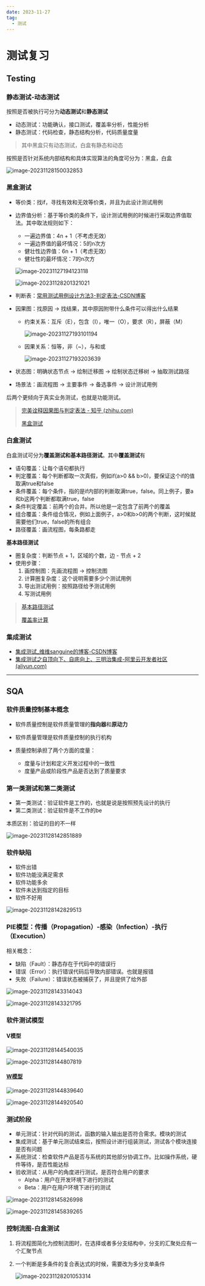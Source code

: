 ```yaml
---
date: 2023-11-27
tag:
  - 测试
---
```


# 测试复习

## Testing

### 静态测试-动态测试

按照是否被执行可分为**动态测试**和**静态测试**

+ 动态测试：功能确认，接口测试，覆盖率分析，性能分析
+ 静态测试：代码检查，静态结构分析，代码质量度量

> 其中黑盒只有动态测试，白盒有静态和动态

按照是否针对系统内部结构和具体实现算法的角度可分为：黑盒，白盒

![image-20231128150032853](image-20231128150032853.png)

### 黑盒测试

+ 等价类：找if，寻找有效和无效等价类，并且为此设计测试用例

+ 边界值分析：基于等价类的条件下，设计测试用例的时候进行采取边界值取法。其中取法规则如下：

  + 一遍边界值：4n + 1（不考虑无效）
  + 一遍边界值的最坏情况：5的n次方
  + 健壮性边界值：6n + 1（考虑无效）
  + 健壮性的最坏情况：7的n次方

  ![image-20231127194123118](image-20231127194123118.png)

  ![image-20231128201321021](image-20231128201321021.png)

+ 判断表：[常用测试用例设计方法3-判定表法-CSDN博客](https://blog.csdn.net/weixin_53436351/article/details/123638152)

+ 因果图：找原因 -> 找结果，其中原因附带什么条件可以得出什么结果

  + 约束关系：互斥（E），包含（I），唯一（O），要求（R），屏蔽（M）

    ![image-20231127193101194](image-20231127193101194.png)

  + 因果关系：恒等，非（~），与和或

    ![image-20231127193203639](image-20231127193203639.png)

+ 状态图：明确状态节点 -> 绘制迁移图 -> 绘制状态迁移树 -> 抽取测试路径

+ 场景法：画流程图 -> 主要事件 -> 备选事件 -> 设计测试用例

后两个更倾向于真实业务测试，也就是功能测试。

> [完美诠释因果图与判定表法 - 知乎 (zhihu.com)](https://zhuanlan.zhihu.com/p/451208514)
>
> [黑盒测试](https://juejin.cn/post/7283797053339353129#heading-9)

### 白盒测试

白盒测试可分为**覆盖测试和基本路径测试**。其中**覆盖测试**有

+ 语句覆盖：让每个语句都执行
+ 判定覆盖：每个判断都取一次真假，例如if(a>0 && b>0)，要保证这个if的值取满true和false
+ 条件覆盖：每个条件，指的是if内部的判断取满true，false。同上例子，要a和b这两个判断都取满true，false
+ 条件判定覆盖：前两个的合并。所以他是一定包含了前两个的覆盖
+ 组合覆盖：条件组合情况，例如上面例子，a>0和b>0的两个判断，这时候就需要他们true，false的所有组合
+ 路径覆盖：画流程图，每条路都走

**基本路径测试**

+ 圈复杂度：判断节点 + 1，区域的个数，边 - 节点 + 2
+ 使用步骤：
  1. 画控制图：先画流程图 -> 控制流图
  2. 计算圈复杂度：这个说明需要多少个测试用例
  3. 导出测试用例：按照路径给予测试用例
  4. 写测试用例

> [基本路径测试](https://blog.csdn.net/XU_MAN_/article/details/102963251)
>
> [覆盖率计算](https://zhuanlan.zhihu.com/p/43007988)

### 集成测试

+ [集成测试_维维sanguine的博客-CSDN博客](https://blog.csdn.net/weixin_45459356/article/details/117034268?app_version=6.1.4&code=app_1562916241&csdn_share_tail={"type"%3A"blog"%2C"rType"%3A"article"%2C"rId"%3A"117034268"%2C"source"%3A"2301_80250292"}&uLinkId=usr1mkqgl919blen&utm_source=app)
+ [集成测试之自顶向下、自底向上、三明治集成-阿里云开发者社区 (aliyun.com)](https://developer.aliyun.com/article/1102979)

------

## SQA

### 软件质量控制基本概念

+ 软件质量控制是软件质量管理的**指向器**和**原动力**
+ 软件质量管理是软件质量控制的执行机构

+ 质量控制承担了两个方面的度量：
  + 度量与计划和定义开发过程中的一致性
  + 度量产品或阶段性产品是否达到了质量要求

### 第一类测试和第二类测试

+ 第一类测试：验证软件是工作的，也就是说是按照预先设计的执行
+ 第二类测试：验证软件是不工作的be

本质区别：验证的目的不一样

![image-20231128142851889](image-20231128142851889.png)

### 软件缺陷

+ 软件出错
+ 软件功能没满足需求
+ 软件功能多余
+ 软件未达到指定的目标
+ 软件不好用

![image-20231128142829513](image-20231128142829513.png)

### PIE模型：传播（Propagation）-感染（Infection）-执行（Execution）

相关概念：

+ 缺陷（Fault）：静态存在于代码中的错误行
+ 错误（Error）：执行错误代码后导致内部错误。也就是报错
+ 失败（Failure）：错误状态被捕获了，并且提供了给外部

![image-20231128143314043](image-20231128143314043.png)

![image-20231128143321795](image-20231128143321795.png)

### 软件测试模型

#### V模型

![image-20231128144540035](image-20231128144540035.png)

![image-20231128144807819](image-20231128144807819.png)

#### [W模型](https://zhuanlan.zhihu.com/p/56673435)

![image-20231128144839640](image-20231128144839640.png)

![image-20231128144920540](image-20231128144920540.png)

### 测试阶段

+ 单元测试：针对代码的测试，函数的输入输出是否符合需求。模块的测试
+ 集成测试：基于单元测试结束后，按照设计进行组装测试，测试各个模块连接是否有问题
+ 系统测试：检查软件产品是否与系统的其他部分协调工作。比如操作系统，硬件等待，是否性能达标
+ 验收测试：从用户的角度进行测试，是否符合用户的要求
  + Alpha：用户在开发环境下进行的测试
  + Beta：用户在用户环境下进行的测试

![image-20231128145826998](image-20231128145826998.png)

![image-20231128145839265](image-20231128145839265.png)

### 控制流图-白盒测试

1. 将流程图简化为控制流图时，在选择或者多分支结构中，分支的汇聚处应有一个汇聚节点

2. 一个判断是多条件的复合表达式的时候，需要改为多分支单条件

   ![image-20231128201053314](image-20231128201053314.png)
